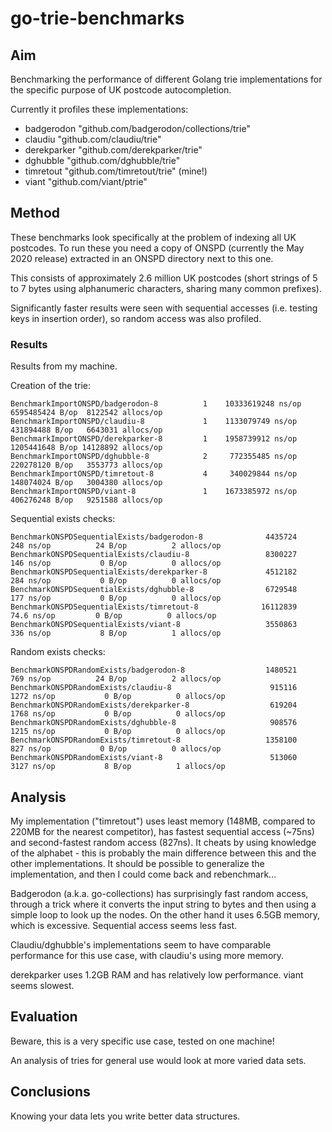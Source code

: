 # go-trie-benchmarks

## Aim

Benchmarking the performance of different Golang trie implementations for the
specific purpose of UK postcode autocompletion.

Currently it profiles these implementations:

- badgerodon "github.com/badgerodon/collections/trie"
- claudiu "github.com/claudiu/trie"
- derekparker "github.com/derekparker/trie"
- dghubble "github.com/dghubble/trie"
- timretout "github.com/timretout/trie" (mine!)
- viant "github.com/viant/ptrie"

## Method

These benchmarks look specifically at the problem of indexing all UK postcodes.
To run these you need a copy of ONSPD (currently the May 2020 release) extracted
in an ONSPD directory next to this one.

This consists of approximately 2.6 million UK postcodes (short strings of 5 to 7
bytes using alphanumeric characters, sharing many common prefixes).

Significantly faster results were seen with sequential accesses (i.e. testing
keys in insertion order), so random access was also profiled.

### Results

Results from my machine.

Creation of the trie:

```
BenchmarkImportONSPD/badgerodon-8  	       1	10333619248 ns/op	6595485424 B/op	 8122542 allocs/op
BenchmarkImportONSPD/claudiu-8     	       1	1133079749 ns/op	431894488 B/op	 6643031 allocs/op
BenchmarkImportONSPD/derekparker-8 	       1	1958739912 ns/op	1205441648 B/op	14128892 allocs/op
BenchmarkImportONSPD/dghubble-8    	       2	 772355485 ns/op	220278120 B/op	 3553773 allocs/op
BenchmarkImportONSPD/timretout-8   	       4	 340029844 ns/op	148074024 B/op	 3004380 allocs/op
BenchmarkImportONSPD/viant-8       	       1	1673385972 ns/op	406276248 B/op	 9251588 allocs/op
```

Sequential exists checks:

```
BenchmarkONSPDSequentialExists/badgerodon-8         	 4435724	       248 ns/op	      24 B/op	       2 allocs/op
BenchmarkONSPDSequentialExists/claudiu-8            	 8300227	       146 ns/op	       0 B/op	       0 allocs/op
BenchmarkONSPDSequentialExists/derekparker-8        	 4512182	       284 ns/op	       0 B/op	       0 allocs/op
BenchmarkONSPDSequentialExists/dghubble-8           	 6729548	       177 ns/op	       0 B/op	       0 allocs/op
BenchmarkONSPDSequentialExists/timretout-8          	16112839	        74.6 ns/op	       0 B/op	       0 allocs/op
BenchmarkONSPDSequentialExists/viant-8              	 3550863	       336 ns/op	       8 B/op	       1 allocs/op
```

Random exists checks:

```
BenchmarkONSPDRandomExists/badgerodon-8             	 1480521	       769 ns/op	      24 B/op	       2 allocs/op
BenchmarkONSPDRandomExists/claudiu-8                	  915116	      1272 ns/op	       0 B/op	       0 allocs/op
BenchmarkONSPDRandomExists/derekparker-8            	  619204	      1768 ns/op	       0 B/op	       0 allocs/op
BenchmarkONSPDRandomExists/dghubble-8               	  908576	      1215 ns/op	       0 B/op	       0 allocs/op
BenchmarkONSPDRandomExists/timretout-8              	 1358100	       827 ns/op	       0 B/op	       0 allocs/op
BenchmarkONSPDRandomExists/viant-8                  	  513060	      3127 ns/op	       8 B/op	       1 allocs/op
```

## Analysis

My implementation ("timretout") uses least memory (148MB, compared to 220MB for
the nearest competitor), has fastest sequential access (~75ns) and
second-fastest random access (827ns).  It cheats by using knowledge of the
alphabet - this is probably the main difference between this and the other
implementations.  It should be possible to generalize the implementation, and
then I could come back and rebenchmark...

Badgerodon (a.k.a. go-collections) has surprisingly fast random access, through
a trick where it converts the input string to bytes and then using a simple loop
to look up the nodes.  On the other hand it uses 6.5GB memory, which is
excessive.  Sequential access seems less fast.

Claudiu/dghubble's implementations seem to have comparable performance for this
use case, with claudiu's using more memory.

derekparker uses 1.2GB RAM and has relatively low performance. viant seems
slowest.

## Evaluation

Beware, this is a very specific use case, tested on one machine!

An analysis of tries for general use would look at more varied data sets.

## Conclusions

Knowing your data lets you write better data structures.
